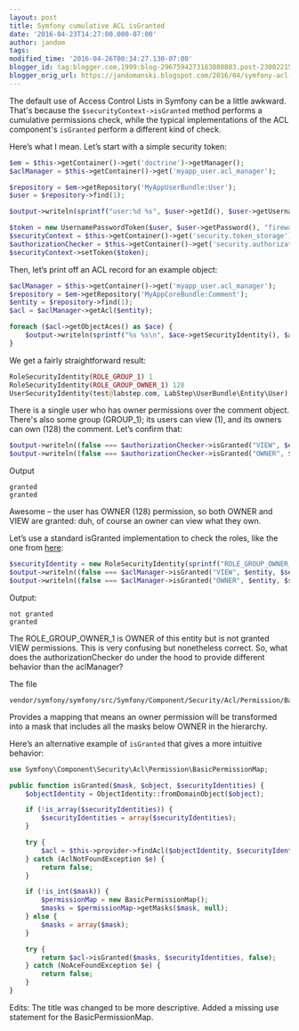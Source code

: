 ```yaml
---
layout: post
title: Symfony cumulative ACL isGranted
date: '2016-04-23T14:27:00.000-07:00'
author: jandom
tags: 
modified_time: '2016-04-26T00:34:27.130-07:00'
blogger_id: tag:blogger.com,1999:blog-2967594273163880803.post-2300221585378701215
blogger_orig_url: https://jandomanski.blogspot.com/2016/04/symfony-acl-implementations.html
---
```


The default use of Access Control Lists in Symfony can be a little awkward. That's because the `$securityContext->isGranted` method performs a cumulative permissions check, while the typical implementations of the ACL component's `isGranted` perform a different kind of check. 

Here’s what I mean. Let’s start with a simple security token:

```php
$em = $this->getContainer()->get('doctrine')->getManager();
$aclManager = $this->getContainer()->get('myapp_user.acl_manager');

$repository = $em->getRepository('MyAppUserBundle:User');
$user = $repository->find(1);

$output->writeln(sprintf("user:%d %s", $user->getId(), $user->getUsername()));

$token = new UsernamePasswordToken($user, $user->getPassword(), "firewallname", $user->getRoles());
$securityContext = $this->getContainer()->get('security.token_storage');
$authorizationChecker = $this->getContainer()->get('security.authorization_checker');
$securityContext->setToken($token);
```

Then, let’s print off an ACL record for an example object:

```php
$aclManager = $this->getContainer()->get('myapp_user.acl_manager');
$repository = $em->getRepository('MyAppCoreBundle:Comment');
$entity = $repository->find(1);
$acl = $aclManager->getAcl($entity);

foreach ($acl->getObjectAces() as $ace) {
    $output->writeln(sprintf("%s %s\n", $ace->getSecurityIdentity(), $ace->getMask()));
}
```

We get a fairly straightforward result:

```php
RoleSecurityIdentity(ROLE_GROUP_1) 1
RoleSecurityIdentity(ROLE_GROUP_OWNER_1) 128
UserSecurityIdentity(test@labstep.com, LabStep\UserBundle\Entity\User) 128
```

There is a single user who has owner permissions over the comment object. There's also some group (GROUP_1); its users can view (1), and its owners can own (128) the comment. Let’s confirm that:

```php
$output->writeln((false === $authorizationChecker->isGranted("VIEW", $entity) ? "not granted" : "granted"));
$output->writeln((false === $authorizationChecker->isGranted("OWNER", $entity) ? "not granted" : "granted"));
```

Output

```plaintext
granted
granted
```

Awesome – the user has OWNER (128) permission, so both OWNER and VIEW are granted: duh, of course an owner can view what they own.

Let’s use a standard isGranted implementation to check the roles, like the one from [here](http://stackoverflow.com/questions/24078270/check-if-a-role-is-granted-for-a-specific-user-in-symfony2-acl):

```php
$securityIdentity = new RoleSecurityIdentity(sprintf("ROLE_GROUP_OWNER_%d", 1));
$output->writeln((false === $aclManager->isGranted("VIEW", $entity, $securityIdentity) ? "not granted" : "granted"));
$output->writeln((false === $aclManager->isGranted("OWNER", $entity, $securityIdentity) ? "not granted" : "granted"));
```

Output:

```plaintext
not granted
granted
```

The ROLE_GROUP_OWNER_1 is OWNER of this entity but is not granted VIEW permissions. This is very confusing but nonetheless correct. So, what does the authorizationChecker do under the hood to provide different behavior than the aclManager?

The file

```plaintext
vendor/symfony/symfony/src/Symfony/Component/Security/Acl/Permission/BasicPermissionMap.php
```

Provides a mapping that means an owner permission will be transformed into a mask that includes all the masks below OWNER in the hierarchy.

Here’s an alternative example of `isGranted` that gives a more intuitive behavior:

```php
use Symfony\Component\Security\Acl\Permission\BasicPermissionMap;

public function isGranted($mask, $object, $securityIdentities) {
    $objectIdentity = ObjectIdentity::fromDomainObject($object);

    if (!is_array($securityIdentities)) {
        $securityIdentities = array($securityIdentities);
    }

    try {
        $acl = $this->provider->findAcl($objectIdentity, $securityIdentities);
    } catch (AclNotFoundException $e) {
        return false;
    }

    if (!is_int($mask)) {
        $permissionMap = new BasicPermissionMap();
        $masks = $permissionMap->getMasks($mask, null);
    } else {
        $masks = array($mask);
    }

    try {
        return $acl->isGranted($masks, $securityIdentities, false);
    } catch (NoAceFoundException $e) {
        return false;
    }
}
```

Edits: The title was changed to be more descriptive. Added a missing use statement for the BasicPermissionMap.

